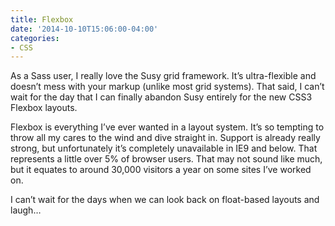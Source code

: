 ```yaml
---
title: Flexbox
date: '2014-10-10T15:06:00-04:00'
categories:
- CSS
---
```

As a Sass user, I really love the Susy grid framework. It’s ultra-flexible and doesn’t mess with your markup (unlike most grid systems). That said, I can’t wait for the day that I can finally abandon Susy entirely for the new CSS3 Flexbox layouts.



Flexbox is everything I’ve ever wanted in a layout system. It’s so tempting to throw all my cares to the wind and dive straight in. Support is already really strong, but unfortunately it’s completely unavailable in IE9 and below. That represents a little over 5% of browser users. That may not sound like much, but it equates to around 30,000 visitors a year on some sites I’ve worked on.



I can’t wait for the days when we can look back on float-based layouts and laugh…
